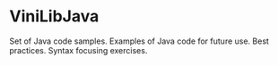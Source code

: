 # ViniLibJava
Set of Java code samples.
Examples of Java code for future use.
Best practices.
Syntax focusing exercises.
